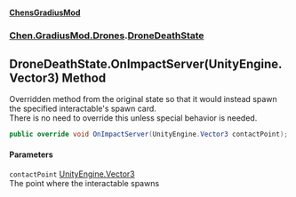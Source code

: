
#### [ChensGradiusMod](./index 'index')

### [Chen.GradiusMod.Drones](./Y-iPobZkdIiJ9feSuBjDaQ 'Chen.GradiusMod.Drones').[DroneDeathState](./8ui+PJgGZL18czsU0lHbsw 'Chen.GradiusMod.Drones.DroneDeathState')

## DroneDeathState.OnImpactServer(UnityEngine.Vector3) Method
Overridden method from the original state so that it would instead spawn the specified interactable's spawn card.  
There is no need to override this unless special behavior is needed.  
```csharp
public override void OnImpactServer(UnityEngine.Vector3 contactPoint);
```

#### Parameters
<a name='zYLUZJDtKSMmVPDhS9Pdzg'></a>
`contactPoint` [UnityEngine.Vector3](https://docs.microsoft.com/en-us/dotnet/api/UnityEngine.Vector3 'UnityEngine.Vector3')  
The point where the interactable spawns  
  
